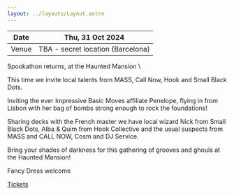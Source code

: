 ```yaml
---
layout: ../layouts/Layout.astro
---
```

<!-- Markdown Preview - https://dillinger.io/ -->

| Date | Thu, 31 Oct 2024 |  
| ------ | ------ |  
| Venue | TBA - secret location (Barcelona) |  
  
    
Spookathon returns, at the Haunted Mansion  \
  
This time we invite local talents from MASS, Call Now, Hook and Small Black Dots.  
  
Inviting the ever Impressive Basic Moves affiliate Penelope, flying in from Lisbon with her bag of bombs strong enough to rock the foundations!  
  
   
Sharing decks with the French master we have local wizard Nick from Small Black Dots, Alba & Quim from Hook Collective and the usual suspects from MASS and CALL NOW, Cosm and DJ Service.  
  
Bring your shades of darkness for this gathering of grooves and ghouls at the Haunted Mansion!  
  
Fancy Dress welcome  
  
[Tickets](https://ra.co/events/2020639)  
